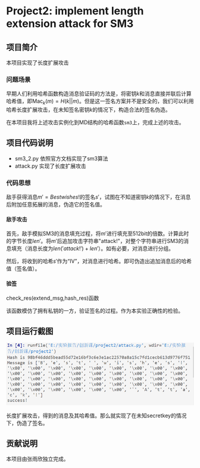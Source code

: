 # Project2: implement length extension attack for SM3

## 项目简介

本项目实现了长度扩展攻击

### 问题场景

早期人们利用哈希函数构造消息验证码的方法是，将密钥$k$和消息直接并联后计算哈希值，即$\text{Mac}_k(m)=H(k||m)$。但是这一签名方案并不是安全的，我们可以利用哈希长度扩展攻击，在未知签名密钥$k$的情况下，构造合法的签名伪造。

在本项目我将上述攻击实例化到MD结构的哈希函数`sm3`上，完成上述的攻击。

## 项目代码说明

- sm3_2.py 依照官方文档实现了sm3算法
- attack.py 实现了长度扩展攻击

### 代码思想

敌手获得消息$m'=Best wishes!$的签名$s'$，试图在不知道密钥$k$的情况下，在消息后附加任意拓展的消息，伪造它的签名值。

#### 敌手攻击

首先，敌手模拟SM3的消息填充过程，将$m'$进行填充至512bit的倍数。计算此时的字节长度$len'$。将$m'$后追加攻击字符串"attack!"，对整个字符串进行SM3的消息填充（消息长度为$len('attack!')+len'$）。如有必要，对消息进行分组。

然后，将收到的哈希$s'$作为“IV”，对消息进行哈希。即可伪造出追加消息后的哈希值（签名值）。

#### 验签

check_res(extend_msg,hash_res)函数

该函数模仿了拥有私钥的一方，验证签名的过程。作为本实验正确性的检验。

## 项目运行截图

![Image text](https://github.com/rainppy/crypto/blob/8c2a1a6893dfffda527a4bc1a4ff0248e91b9e59/project2/pic/shoot.png)

长度扩展攻击，得到的消息及其哈希值。那么就实现了在未知secretkey的情况下，伪造了签名。

## 贡献说明

本项目由张雨欣独立完成。
